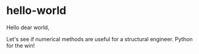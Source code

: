 # hello-world

Hello dear world,

Let's see if numerical methods are useful for a structural engineer.
Python for the win!
